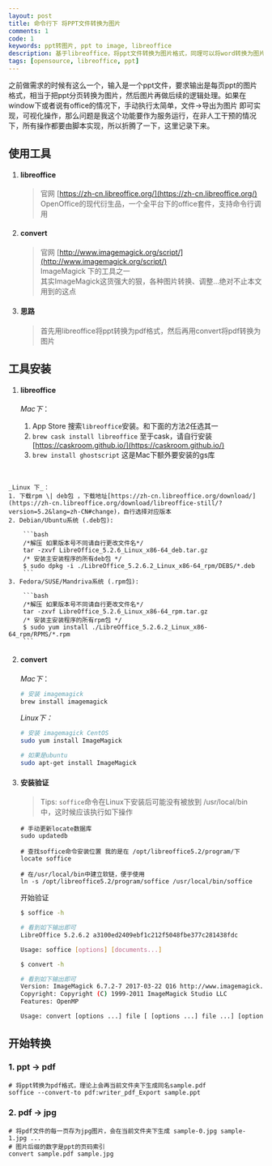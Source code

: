 ```yaml
---
layout: post
title: 命令行下 将PPT文件转换为图片
comments: 1
code: 1
keywords: ppt转图片, ppt to image, libreoffice
description: 基于libreoffice，将ppt文件转换为图片格式，同理可以将word转换为图片
tags: [opensource, libreoffice, ppt]
---
```


之前做需求的时候有这么一个，输入是一个ppt文件，要求输出是每页ppt的图片格式，相当于把ppt分页转换为图片，然后图片再做后续的逻辑处理。如果在window下或者说有office的情况下，手动执行太简单，文件->导出为图片 即可实现，可视化操作，那么问题是我这个功能要作为服务运行，在非人工干预的情况下，所有操作都要由脚本实现，所以折腾了一下，这里记录下来。

## 使用工具
1. #### libreoffice
    > 官网 [https://zh-cn.libreoffice.org/](https://zh-cn.libreoffice.org/)<br>
    > OpenOffice的现代衍生品，一个全平台下的office套件，支持命令行调用
2. #### convert
    > 官网 [http://www.imagemagick.org/script/](http://www.imagemagick.org/script/)<br>
    > ImageMagick 下的工具之一<br>
    > 其实ImageMagick这货强大的狠，各种图片转换、调整...绝对不止本文用到的这点
3. #### 思路
    > 首先用libreoffice将ppt转换为pdf格式，然后再用convert将pdf转换为图片

## 工具安装
1. #### libreoffice

    _Mac下_：
    1. App Store 搜索`libreoffice`安装。和下面的方法2任选其一<br>
    2. `brew cask install libreoffice` 至于cask，请自行安装 [https://caskroom.github.io/](https://caskroom.github.io/)<br>
    3. `brew install ghostscript` 这是Mac下额外要安装的gs库<br>
<br>

    _Linux 下_：
    1. 下载rpm \| deb包 ，下载地址[https://zh-cn.libreoffice.org/download/](https://zh-cn.libreoffice.org/download/libreoffice-still/?version=5.2&lang=zh-CN#change)，自行选择对应版本
    2. Debian/Ubuntu系统 (.deb包):

        ```bash
        /*解压 如果版本号不同请自行更改文件名*/
        tar -zxvf LibreOffice_5.2.6_Linux_x86-64_deb.tar.gz
        /* 安装主安装程序的所有deb包 */
        $ sudo dpkg -i ./LibreOffice_5.2.6.2_Linux_x86-64_rpm/DEBS/*.deb
        ```
    3. Fedora/SUSE/Mandriva系统 (.rpm包):

        ```bash
        /*解压 如果版本号不同请自行更改文件名*/
        tar -zxvf LibreOffice_5.2.6_Linux_x86-64_rpm.tar.gz
        /* 安装主安装程序的所有rpm包 */
        $ sudo yum install ./LibreOffice_5.2.6.2_Linux_x86-64_rpm/RPMS/*.rpm
        ```

2. #### convert

    _Mac下_：

    ```bash
    # 安装 imagemagick
    brew install imagemagick
    ```

    _Linux下：_

    ```bash
    # 安装 imagemagick CentOS
    sudo yum install ImageMagick

    # 如果是ubuntu
    sudo apt-get install ImageMagick
    ```

3. #### 安装验证
    > Tips: `soffice`命令在Linux下安装后可能没有被放到 /usr/local/bin 中，这时候应该执行如下操作

    ```shell
    # 手动更新locate数据库
    sudo updatedb

    # 查找soffice命令安装位置 我的是在 /opt/libreoffice5.2/program/下
    locate soffice

    # 在/usr/local/bin中建立软链，便于使用
    ln -s /opt/libreoffice5.2/program/soffice /usr/local/bin/soffice
    ```

    开始验证

    ```bash
    $ soffice -h

    # 看到如下输出即可
    LibreOffice 5.2.6.2 a3100ed2409ebf1c212f5048fbe377c281438fdc

    Usage: soffice [options] [documents...]

    $ convert -h

    # 看到如下输出即可
    Version: ImageMagick 6.7.2-7 2017-03-22 Q16 http://www.imagemagick.org
    Copyright: Copyright (C) 1999-2011 ImageMagick Studio LLC
    Features: OpenMP

    Usage: convert [options ...] file [ [options ...] file ...] [options ...] file
    ```


## 开始转换

### 1. ppt -> pdf

```shell
# 将ppt转换为pdf格式，理论上会再当前文件夹下生成同名sample.pdf
soffice --convert-to pdf:writer_pdf_Export sample.ppt
```

### 2. pdf -> jpg

```shell
# 将pdf文件的每一页存为jpg图片，会在当前文件夹下生成 sample-0.jpg sample-1.jpg ...
# 图片后缀的数字是ppt的页码索引
convert sample.pdf sample.jpg
```

